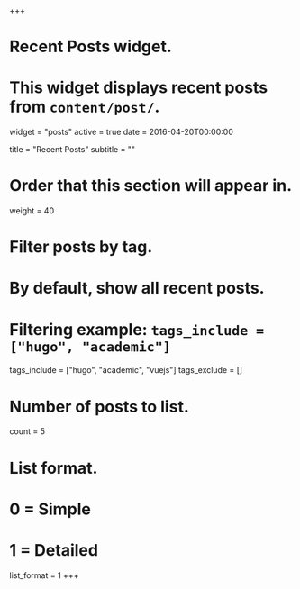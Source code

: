 +++
# Recent Posts widget.
# This widget displays recent posts from `content/post/`.
widget = "posts"
active = true
date = 2016-04-20T00:00:00

title = "Recent Posts"
subtitle = ""

# Order that this section will appear in.
weight = 40

# Filter posts by tag.
#  By default, show all recent posts.
#  Filtering example: `tags_include = ["hugo", "academic"]`
tags_include = ["hugo", "academic", "vuejs"]
tags_exclude = []

# Number of posts to list.
count = 5

# List format.
#   0 = Simple
#   1 = Detailed
list_format = 1
+++

